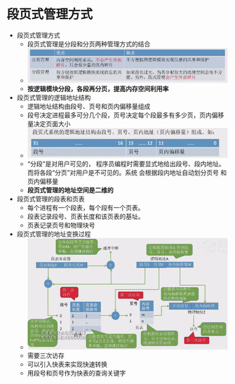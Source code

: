 # 段页式管理方式

* 段页式管理方式
    * 段页式管理是分段和分页两种管理方式的结合
    * ![](./img/Snipaste_2025-06-04_15-19-15.png)
    * **按逻辑模块分段，各段再分页，提高内存空间利用率**
* 段页式管理的逻辑地址结构
    * 逻辑地址结构由段号、页号和页内偏移量组成
    * 段号决定进程最多可分几个段，页号决定每个段最多有多少页，页内偏移量决定页面大小
    * ![](./img/Snipaste_2025-06-04_15-20-34.png)
    * “分段”是对用户可见的， 程序员编程时需要显式地给出段号、段内地址。而将各段“分页”对用户是不可见的。系统 会根据段内地址自动划分页号 和页内偏移量
    * **段页式管理的地址空间是二维的**
* 段页式管理的段表和页表
    * 每个进程有一个段表，每个段有一个页表。
    * 段表记录段号、页表长度和该页表的基址。
    * 页表记录页号和物理块号
* 段页式管理的地址变换过程
    * ![](./img/Snipaste_2025-06-04_15-26-46.png)
    * 需要三次访存
    * 可以引入快表来实现快速转换
    * 用段号和页号作为快表的查询关键字